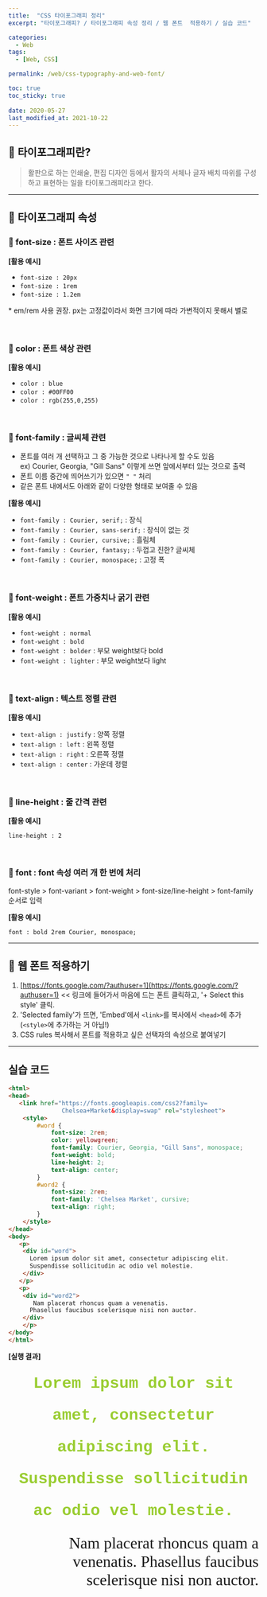 ```yaml
---
title:  "CSS 타이포그래피 정리"
excerpt: "타이포그래피? / 타이포그래피 속성 정리 / 웹 폰트  적용하기 / 실습 코드"

categories:
  - Web
tags:
  - [Web, CSS]

permalink: /web/css-typography-and-web-font/

toc: true
toc_sticky: true
 
date: 2020-05-27
last_modified_at: 2021-10-22
---
```


## 🦥 타이포그래피란?

> 활판으로 하는 인쇄술, 편집 디자인 등에서 활자의 서체나 글자 배치 따위를 구성하고 표현하는 일을 타이포그래피라고 한다.

---

## 🦥 타이포그래피 속성

### 🌴 font-size : 폰트 사이즈 관련

**[활용 예시]**

- `font-size : 20px`
- `font-size : 1rem`
- `font-size : 1.2em`

\* em/rem 사용 권장. px는 고정값이라서 화면 크기에 따라 가변적이지 못해서 별로

<br>

### 🌴 color : 폰트 색상 관련

**[활용 예시]**

- `color : blue`
- `color : #00FF00`
- `color : rgb(255,0,255)`

<br>

### 🌴 font-family : 글씨체 관련

- 폰트를 여러 개 선택하고 그 중 가능한 것으로 나타나게 할 수도 있음<br>
   ex) Courier, Georgia, "Gill Sans" 이렇게 쓰면 앞에서부터 있는 것으로 출력
- 폰트 이름 중간에 띄어쓰기가 있으면 `" "` 처리
- 같은 폰트 내에서도 아래와 같이 다양한 형태로 보여줄 수 있음

**[활용 예시]**

- `font-family : Courier, serif;` : 장식
- `font-family : Courier, sans-serif;` : 장식이 없는 것
- `font-family : Courier, cursive;` : 흘림체
- `font-family : Courier, fantasy;` : 두껍고 진한? 글씨체
- `font-family : Courier, monospace;` : 고정 폭

<br>

### 🌴 font-weight : 폰트 가중치나 굵기 관련

**[활용 예시]**

- `font-weight : normal`
- `font-weight : bold`
- `font-weight : bolder` : 부모 weight보다 bold
- `font-weight : lighter` : 부모 weight보다 light

<br>

### 🌴 text-align : 텍스트 정렬 관련

**[활용 예시]**

- `text-align : justify` : 양쪽 정렬
- `text-align : left` : 왼쪽 정렬
- `text-align : right` : 오른쪽 정렬
- `text-align : center` : 가운데 정렬

<br>

### 🌴 line-height : 줄 간격 관련

**[활용 예시]**

`line-height : 2`

<br>

### 🌴 font : font 속성 여러 개 한 번에 처리

font-style > font-variant > font-weight > font-size/line-height > font-family 순서로 입력

**[활용 예시]**

`font : bold 2rem Courier, monospace;`

---

## 🦥 웹 폰트 적용하기
1. [https://fonts.google.com/?authuser=1](https://fonts.google.com/?authuser=1) << 링크에 들어가서 마음에 드는 폰트 클릭하고, '+ Select this style' 클릭.
2. 'Selected family'가 뜨면, 'Embed'에서 `<link>`를 복사에서 `<head>`에 추가 (`<style>`에 추가하는 거 아님!)
3. CSS rules 복사해서 폰트를 적용하고 싶은 선택자의 속성으로 붙여넣기

---

## 실습 코드

```html
<html>
<head>
   <link href="https://fonts.googleapis.com/css2?family=
               Chelsea+Market&display=swap" rel="stylesheet">
    <style>
        #word {
            font-size: 2rem;
            color: yellowgreen;
            font-family: Courier, Georgia, "Gill Sans", monospace;
            font-weight: bold;
            line-height: 2;
            text-align: center;
        }
        #word2 {
            font-size: 2rem;
            font-family: 'Chelsea Market', cursive;
            text-align: right;
        }
    </style>
</head>
<body>
   <p>
    <div id="word">
      Lorem ipsum dolor sit amet, consectetur adipiscing elit.
      Suspendisse sollicitudin ac odio vel molestie.
    </div>
   </p>
   <p>
    <div id="word2">
       Nam placerat rhoncus quam a venenatis. 
      Phasellus faucibus scelerisque nisi non auctor.
    </div>
    </p>
</body>
</html>
```

**[실행 결과]**

<html>
<head>
   <link href="https://fonts.googleapis.com/css2?family=
               Chelsea+Market&display=swap" rel="stylesheet">
    <style>
        #word {
            font-size: 2rem;
            color: yellowgreen;
            font-family: Courier, Georgia, "Gill Sans", monospace;
            font-weight: bold;
            line-height: 2;
            text-align: center;
        }
        #word2 {
            font-size: 2rem;
            font-family: 'Chelsea Market', cursive;
            text-align: right;
        }
    </style>
</head>
<body>
   <p>
    <div id="word">
      Lorem ipsum dolor sit amet, consectetur adipiscing elit.
      Suspendisse sollicitudin ac odio vel molestie.
    </div>
   </p>
   <p>
    <div id="word2">
       Nam placerat rhoncus quam a venenatis. 
      Phasellus faucibus scelerisque nisi non auctor.
    </div>
    </p>
</body>
</html>